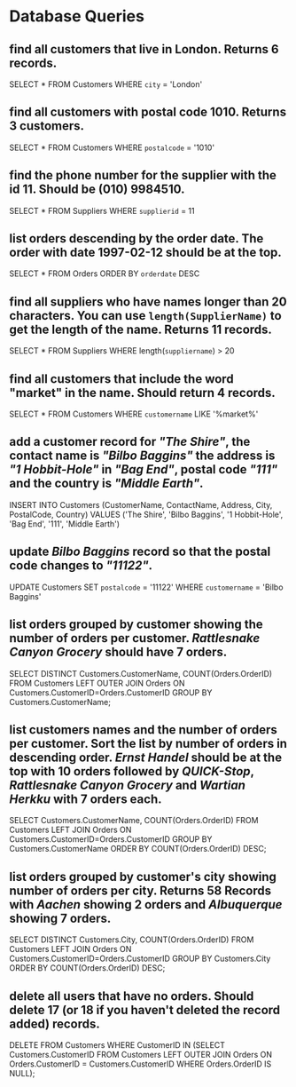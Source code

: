 # Database Queries

## find all customers that live in London. Returns 6 records.
SELECT * FROM Customers WHERE `city` = 'London'

## find all customers with postal code 1010. Returns 3 customers.
SELECT * FROM Customers WHERE `postalcode` = '1010'

## find the phone number for the supplier with the id 11. Should be (010) 9984510.
SELECT * FROM Suppliers WHERE `supplierid` = 11

## list orders descending by the order date. The order with date 1997-02-12 should be at the top.
SELECT * FROM Orders ORDER BY `orderdate` DESC

## find all suppliers who have names longer than 20 characters. You can use `length(SupplierName)` to get the length of the name. Returns 11 records.
SELECT * FROM Suppliers WHERE length(`suppliername`) > 20

## find all customers that include the word "market" in the name. Should return 4 records.
SELECT * FROM Customers WHERE `customername` LIKE '%market%'

## add a customer record for _"The Shire"_, the contact name is _"Bilbo Baggins"_ the address is _"1 Hobbit-Hole"_ in _"Bag End"_, postal code _"111"_ and the country is _"Middle Earth"_.
INSERT INTO Customers (CustomerName, ContactName, Address, City, PostalCode, Country)
VALUES ('The Shire', 'Bilbo Baggins', '1 Hobbit-Hole', 'Bag End', '111', 'Middle Earth')

## update _Bilbo Baggins_ record so that the postal code changes to _"11122"_.
UPDATE Customers
SET `postalcode` = '11122'
WHERE `customername` = 'Bilbo Baggins'

## list orders grouped by customer showing the number of orders per customer. _Rattlesnake Canyon Grocery_ should have 7 orders.
SELECT DISTINCT Customers.CustomerName, COUNT(Orders.OrderID) FROM Customers
LEFT OUTER JOIN Orders ON Customers.CustomerID=Orders.CustomerID
GROUP BY Customers.CustomerName;

## list customers names and the number of orders per customer. Sort the list by number of orders in descending order. _Ernst Handel_ should be at the top with 10 orders followed by _QUICK-Stop_, _Rattlesnake Canyon Grocery_ and _Wartian Herkku_ with 7 orders each.
SELECT Customers.CustomerName, COUNT(Orders.OrderID) FROM Customers
LEFT JOIN Orders ON Customers.CustomerID=Orders.CustomerID
GROUP BY Customers.CustomerName
ORDER BY COUNT(Orders.OrderID) DESC;

## list orders grouped by customer's city showing number of orders per city. Returns 58 Records with _Aachen_ showing 2 orders and _Albuquerque_ showing 7 orders.
SELECT DISTINCT Customers.City, COUNT(Orders.OrderID) FROM Customers
LEFT JOIN Orders ON Customers.CustomerID=Orders.CustomerID
GROUP BY Customers.City
ORDER BY COUNT(Orders.OrderID) DESC;

## delete all users that have no orders. Should delete 17 (or 18 if you haven't deleted the record added) records.
DELETE FROM Customers
WHERE CustomerID IN
(SELECT Customers.CustomerID FROM Customers
LEFT OUTER JOIN Orders ON Orders.CustomerID = Customers.CustomerID
WHERE Orders.OrderID IS NULL);